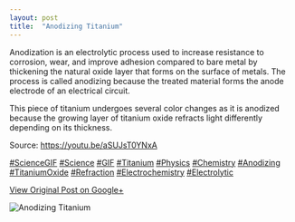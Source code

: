 ```yaml
---
layout: post
title:  "Anodizing Titanium"
---
```


Anodization is an electrolytic process used to increase resistance to
corrosion, wear, and improve adhesion compared to bare metal by thickening the
natural oxide layer that forms on the surface of metals. The process is called
anodizing because the treated material forms the anode electrode of an
electrical circuit.  
  
This piece of titanium undergoes several color changes as it is anodized
because the growing layer of titanium oxide refracts light differently
depending on its thickness.  
  
Source: <https://youtu.be/aSUJsT0YNxA>  
  
[#ScienceGIF](https://plus.google.com/s/%23ScienceGIF/posts)
[#Science](https://plus.google.com/s/%23Science/posts)
[#GIF](https://plus.google.com/s/%23GIF/posts)
[#Titanium](https://plus.google.com/s/%23Titanium/posts)
[#Physics](https://plus.google.com/s/%23Physics/posts)
[#Chemistry](https://plus.google.com/s/%23Chemistry/posts)
[#Anodizing](https://plus.google.com/s/%23Anodizing/posts)
[#TitaniumOxide](https://plus.google.com/s/%23TitaniumOxide/posts)
[#Refraction](https://plus.google.com/s/%23Refraction/posts)
[#Electrochemistry](https://plus.google.com/s/%23Electrochemistry/posts)
[#Electrolytic](https://plus.google.com/s/%23Electrolytic/posts) ﻿

[View Original Post on Google+](https://plus.google.com/+ColinSullender/posts/cbRcXvpVBNz)

![Anodizing Titanium](/assets/img/2015-12-15-Anodizing-Titanium.gif)
